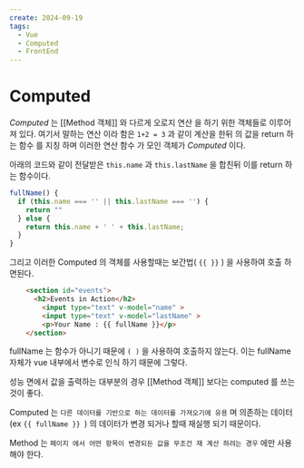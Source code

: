 ```yaml
---
create: 2024-09-19
tags:
  - Vue
  - Computed
  - FrontEnd
---
```


# Computed 

*Computed* 는 [[Method 객체]] 와 다르게 오로지 연산 을 하기 위한 객체들로 이루어져 있다. 
여기서 말하는 연산 이라 함은 `1+2 = 3` 과 같이 계산을 한뒤 의 값을 return 하는 함수 를 지칭 하며 이러한 연산 함수 가 모인 객체가 *Computed* 이다.

아래의 코드와 같이 전달받은 `this.name` 과 `this.lastName` 을 합친뒤 이를 return 하는 함수이다.

```javaScript
fullName() {  
  if (this.name === '' || this.lastName === '') {  
    return ""  
  } else {  
    return this.name + ' ' + this.lastName;  
  }  
}
```

그리고 이러한 Computed 의 객체를 사용할때는 보간법( `{{ }}` ) 을 사용하여 호출 하면된다.

```html
    <section id="events">  
      <h2>Events in Action</h2>  
        <input type="text" v-model="name" >  
        <input type="text" v-model="lastName" >  
        <p>Your Name : {{ fullName }}</p>  
    </section>
```

fullName 는 함수가 아니기 때문에 `( )`  을 사용하여 호출하지 않는다. 이는 fullName 자체가 vue 내부에서 변수로 인식 하기 때문에 그렇다.

성능 면에서 값을 출력하는 대부분의 경우 [[Method 객체]] 보다는  computed 를 쓰는 것이 좋다. 

Computed 는 `다른 데이터를 기반으로 하는 데이터를 가져오기에 유용` 며 의존하는 데이터(ex `{{ fullName }} `)  의 데이터가 변경 되거나 할때 재실행 되기 때문이다.

Method 는 `페이지 에서 어떤 항목이 변경되든 값을 무조건 재 계산 하려는 경우` 에만 사용해야 한다. 


